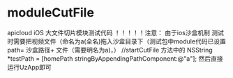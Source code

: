 # moduleCutFile
apicloud  iOS 大文件切片模块测试代码
！！！！！注意：
由于ios沙盒机制 
测试时需要把视频文件（命名为a(全名)拖入沙盒目录下（测试包中module代码已设置path= 沙盒路径+ 文件（需要明名为a)，）
//startCutFile 方法中的  NSString *testPath = [homePath stringByAppendingPathComponent:@"a"];
然后直接运行UzApp即可
